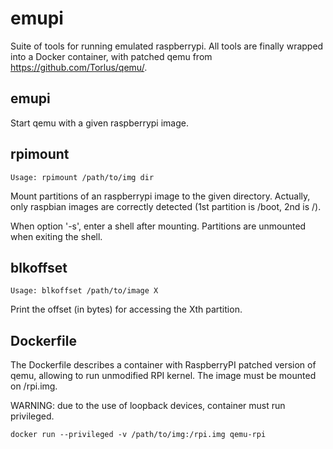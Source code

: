 # emupi

Suite of tools for running emulated raspberrypi. All tools are finally
wrapped into a Docker container, with patched qemu from
https://github.com/Torlus/qemu/.

## emupi

Start qemu with a given raspberrypi image.

## rpimount

```
Usage: rpimount /path/to/img dir
```

Mount partitions of an raspberrypi image to the given directory.
Actually, only raspbian images are correctly detected (1st partition
is /boot, 2nd is /).

When option '-s', enter a shell after mounting. Partitions are
unmounted when exiting the shell.

## blkoffset

```
Usage: blkoffset /path/to/image X
```

Print the offset (in bytes) for accessing the Xth partition.

## Dockerfile

The Dockerfile describes a container with RaspberryPI patched version
of qemu, allowing to run unmodified RPI kernel. The image must be
mounted on /rpi.img.

WARNING: due to the use of loopback devices, container must run
privileged.

```
docker run --privileged -v /path/to/img:/rpi.img qemu-rpi
```
